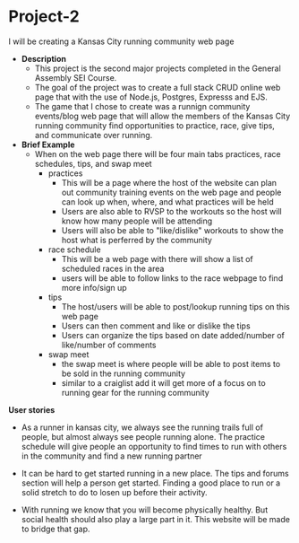 # Project-2
I will be creating a Kansas City running community web page
- **Description**
  - This project is the second major projects completed in the General Assembly SEI Course.
  - The goal of the project was to create a full stack CRUD online web page that with the use of Node.js, Postgres, Expresss and EJS.
  - The game that I chose to create was a runnign community events/blog web page that will allow the members of the Kansas City running community find opportunities to practice, race, give tips, and communicate over running.
- **Brief Example**
  - When on the web page there will be four main tabs practices, race schedules, tips, and swap meet
    - practices
        - This will be a page where the host of the website can plan out community training events on the web page and people can look up when, where, and what practices will be held
        - Users are also able to RVSP to the workouts so the host will know how many people will be attending
        - Users will also be able to "like/dislike" workouts to show the host what is perferred by the community
    - race schedule
        - This will be a web page with there will show a list of scheduled races in the area
        - users will be able to follow links to the race webpage to find more info/sign up
    - tips
        - The host/users will be able to post/lookup running tips on this web page
        - Users can then comment and like or dislike the tips
        - Users can organize the tips based on date added/number of like/number of comments
    - swap meet
        - the swap meet is where people will be able to post items to be sold in the running community
        - similar to a craiglist add it will get more of a focus on to running gear for the running community

**User stories**
- As a runner in kansas city, we always see the running trails full of people, but almost always see people running alone. The practice schedule will give people an opportunity to find times to run with others in the community and find a new running partner

- It can be hard to get started running in a new place. The tips and forums section will help a person get started. Finding a good place to run or a solid stretch to do to losen up before their activity.

- With running we know that you will become physically healthy. But social health should also play a large part in it. This website will be made to bridge that gap.

